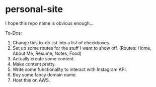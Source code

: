 # personal-site
I hope this repo name is obvious enough...


To-Dos:
1. Change this to-do list into a list of checkboxes.
2. Set up some routes for the stuff I want to show off. (Routes: Home, About Me, Resume, Notes, Food)
3. Actually create some content.
4. Make content pretty.
5. Write some functionality to interact with Instagram API.
6. Buy some fancy domain name. 
7. Host this on AWS.